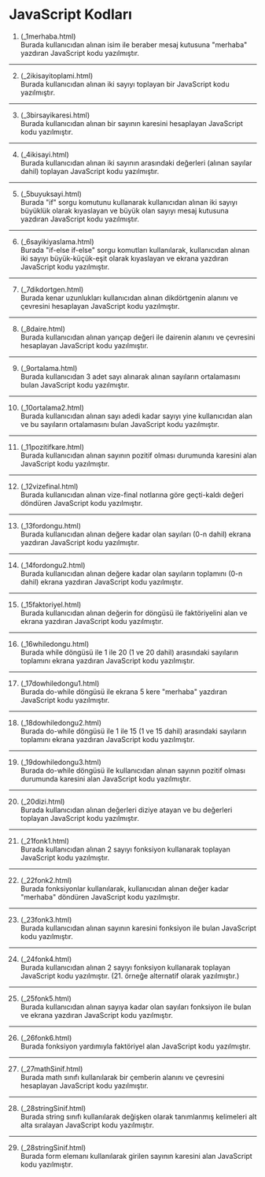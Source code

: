 # JavaScript Kodları

1. (_1merhaba.html) <br>
Burada kullanıcıdan alınan isim ile beraber mesaj kutusuna "merhaba" yazdıran JavaScript kodu yazılmıştır.
---------------------------------------------------------
2. (_2ikisayitoplami.html) <br>
Burada kullanıcıdan alınan iki sayıyı toplayan bir JavaScript kodu yazılmıştır.
---------------------------------------------------------
3. (_3birsayikaresi.html) <br>
Burada kullanıcıdan alınan bir sayının karesini hesaplayan JavaScript kodu yazılmıştır.
---------------------------------------------------------
4. (_4ikisayi.html) <br>
Burada kullanıcıdan alınan iki sayının arasındaki değerleri (alınan sayılar dahil) toplayan JavaScript kodu yazılmıştır.
---------------------------------------------------------
5. (_5buyuksayi.html) <br>
Burada "if" sorgu komutunu kullanarak kullanıcıdan alınan iki sayıyı büyüklük olarak kıyaslayan ve büyük olan sayıyı mesaj kutusuna yazdıran JavaScript kodu yazılmıştır.
---------------------------------------------------------
6. (_6sayikiyaslama.html) <br>
Burada "if-else if-else" sorgu komutları kullanılarak, kullanıcıdan alınan iki sayıyı büyük-küçük-eşit olarak kıyaslayan ve ekrana yazdıran JavaScript kodu yazılmıştır.
---------------------------------------------------------
7. (_7dikdortgen.html) <br>
Burada kenar uzunlukları kullanıcıdan alınan dikdörtgenin alanını ve çevresini hesaplayan JavaScript kodu yazılmıştır.
---------------------------------------------------------
8. (_8daire.html) <br>
Burada kullanıcıdan alınan yarıçap değeri ile dairenin alanını ve çevresini hesaplayan JavaScript kodu yazılmıştır.
---------------------------------------------------------
9. (_9ortalama.html) <br>
Burada kullanıcıdan 3 adet sayı alınarak alınan sayıların ortalamasını bulan JavaScript kodu yazılmıştır.
---------------------------------------------------------
10. (_10ortalama2.html) <br>
Burada kullanıcıdan alınan sayı adedi kadar sayıyı yine kullanıcıdan alan ve bu sayıların ortalamasını bulan JavaScript kodu yazılmıştır.
---------------------------------------------------------
11. (_11pozitifkare.html) <br>
Burada kullanıcıdan alınan sayının pozitif olması durumunda karesini alan JavaScript kodu yazılmıştır.
---------------------------------------------------------
12. (_12vizefinal.html) <br>
Burada kullanıcıdan alınan vize-final notlarına göre geçti-kaldı değeri döndüren JavaScript kodu yazılmıştır.
---------------------------------------------------------
13. (_13fordongu.html) <br>
Burada kullanıcıdan alınan değere kadar olan sayıları (0-n dahil) ekrana yazdıran JavaScript kodu yazılmıştır.
---------------------------------------------------------
14. (_14fordongu2.html) <br>
Burada kullanıcıdan alınan değere kadar olan sayıların toplamını (0-n dahil) ekrana yazdıran JavaScript kodu yazılmıştır.
---------------------------------------------------------
15. (_15faktoriyel.html) <br>
Burada kullanıcıdan alınan değerin for döngüsü ile faktöriyelini alan ve ekrana yazdıran JavaScript kodu yazılmıştır.
---------------------------------------------------------
16. (_16whiledongu.html) <br>
Burada while döngüsü ile 1 ile 20 (1 ve 20 dahil) arasındaki sayıların toplamını ekrana yazdıran JavaScript kodu yazılmıştır.
---------------------------------------------------------
17. (_17dowhiledongu1.html) <br>
Burada do-while döngüsü ile ekrana 5 kere "merhaba" yazdıran JavaScript kodu yazılmıştır.
---------------------------------------------------------
18. (_18dowhiledongu2.html) <br>
Burada do-while döngüsü ile 1 ile 15 (1 ve 15 dahil) arasındaki sayıların toplamını ekrana yazdıran JavaScript kodu yazılmıştır.
---------------------------------------------------------
19. (_19dowhiledongu3.html) <br>
Burada do-while döngüsü ile kullanıcıdan alınan sayının pozitif olması durumunda karesini alan JavaScript kodu yazılmıştır.
---------------------------------------------------------
20. (_20dizi.html) <br>
Burada kullanıcıdan alınan değerleri diziye atayan ve bu değerleri toplayan JavaScript kodu yazılmıştır.
---------------------------------------------------------
21. (_21fonk1.html) <br>
Burada kullanıcıdan alınan 2 sayıyı fonksiyon kullanarak toplayan JavaScript kodu yazılmıştır.
---------------------------------------------------------
22. (_22fonk2.html) <br>
Burada fonksiyonlar kullanılarak, kullanıcıdan alınan değer kadar "merhaba" döndüren JavaScript kodu yazılmıştır.
---------------------------------------------------------
23. (_23fonk3.html) <br>
Burada kullanıcıdan alınan sayının karesini fonksiyon ile bulan JavaScript kodu yazılmıştır.
---------------------------------------------------------
24. (_24fonk4.html) <br>
Burada kullanıcıdan alınan 2 sayıyı fonksiyon kullanarak toplayan JavaScript kodu yazılmıştır. (21. örneğe alternatif olarak yazılmıştır.)
---------------------------------------------------------
25. (_25fonk5.html) <br>
Burada kullanıcıdan alınan sayıya kadar olan sayıları fonksiyon ile bulan ve ekrana yazdıran JavaScript kodu yazılmıştır.
---------------------------------------------------------
26. (_26fonk6.html) <br>
Burada fonksiyon yardımıyla faktöriyel alan JavaScript kodu yazılmıştır.
---------------------------------------------------------
27. (_27mathSinif.html) <br>
Burada math sınıfı kullanılarak bir çemberin alanını ve çevresini hesaplayan JavaScript kodu yazılmıştır.
---------------------------------------------------------
28. (_28stringSinif.html) <br>
Burada string sınıfı kullanılarak değişken olarak tanımlanmış kelimeleri alt alta sıralayan JavaScript kodu yazılmıştır.
---------------------------------------------------------
29. (_28stringSinif.html) <br>
Burada form elemanı kullanılarak girilen sayının karesini alan JavaScript kodu yazılmıştır.